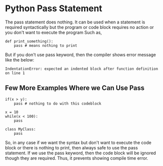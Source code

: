 # Python Pass Statement

The pass statement does nothing. It can be used when a statement is required syntactically but the program or code block requires no action or you don't want to execute the program
Such as, 

```
def print_something():
    pass # means nothing to print
```

But if you don't use pass keyword, then the compiler shows error message like the below:

```
IndentationError: expected an indented block after function definition on line 1
```

## Few More Examples Where we Can Use Pass

```
if(x > y):
    pass # nothing to do with this codeblock

x = 10
while(x < 100):
    pass

class MyClass:
    pass
```

So, in any case if we want the syntax but don't want to execute the code block or there is nothing to print, then always safe to use the pass statement. If we use the pass keyword, then the code block will be ignored though they are required. Thus, it prevents showing compile time error.

